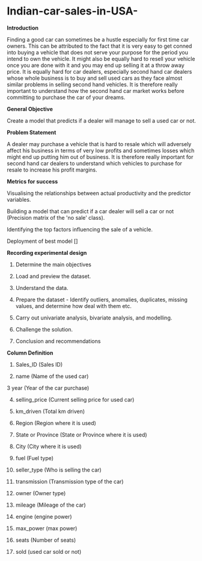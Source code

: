 # Indian-car-sales-in-USA-

**Introduction**

Finding a good car can sometimes be a hustle especially for first time car owners. This can be attributed to the fact that it is very easy to get conned into buying a vehicle that does not serve your purpose for the period you intend to own the vehicle. It might also be equally hard to resell your vehicle once you are done with it and you may end up selling it at a throw away price.
It is equally hard for car dealers, especially second hand car dealers whose whole business is to buy and sell used cars as they face almost similar problems in selling second hand vehicles.
It is therefore really important to understand how the second hand car market works before committing to purchase the car of your dreams.


**General Objective**

Create a model that predicts if a dealer will manage to sell a used car or not.

**Problem Statement**

A dealer may purchase a vehicle that is hard to resale which will adversely affect his business in terms of very low profits and sometimes losses which might end up putting him out of business.
It is therefore really important for second hand car dealers to understand which vehicles to purchase for resale to increase his profit margins.


**Metrics for success**

Visualising the relationships between actual productivity and the predictor variables.

Building a model that can predict if a car dealer will sell a car or not (Precision matrix of the 'no sale' class).

Identifying the top factors influencing the sale of a vehicle.

Deployment of best model []

**Recording experimental design**

1. Determine the main objectives

2. Load and preview the dataset.

3. Understand the data.

4. Prepare the dataset - Identify outliers, anomalies, duplicates, missing values, and determine how deal with them etc.

5. Carry out univariate analysis, bivariate analysis, and modelling.

6. Challenge the solution.

7. Conclusion and recommendations


**Column Definition**

1. Sales_ID (Sales ID)

2. name (Name of the used car)

3 year (Year of the car purchase)

4. selling_price (Current selling price for used car)

5. km_driven (Total km driven)

6. Region (Region where it is used)

7. State or Province (State or Province where it is used)

8. City (City where it is used)

9. fuel (Fuel type)

10. seller_type (Who is selling the car)

11. transmission (Transmission type of the car)

12. owner (Owner type)

13. mileage (Mileage of the car)

14. engine (engine power)

15. max_power (max power)

16. seats (Number of seats)

17. sold (used car sold or not)
